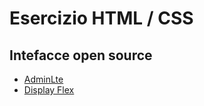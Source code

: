 # Esercizio HTML / CSS

## Intefacce open source
- [AdminLte](https://adminlte.io/themes/v3/index.html)
- [Display Flex](https://css-tricks.com/almanac/properties/j/justify-content/)